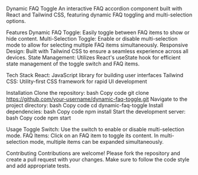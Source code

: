 Dynamic FAQ Toggle
    An interactive FAQ accordion component built with React and Tailwind CSS, featuring dynamic FAQ toggling and multi-selection options.

Features
    Dynamic FAQ Toggle: Easily toggle between FAQ items to show or hide content.
    Multi-Selection Toggle: Enable or disable multi-selection mode to allow for selecting multiple FAQ items simultaneously.
    Responsive Design: Built with Tailwind CSS to ensure a seamless experience across all devices.
    State Management: Utilizes React's useState hook for efficient state management of the toggle switch and FAQ items.
    
Tech Stack
    React: JavaScript library for building user interfaces
    Tailwind CSS: Utility-first CSS framework for rapid UI development
    
Installation
  Clone the repository:
                        bash
                        Copy code
                        git clone https://github.com/your-username/dynamic-faq-toggle.git
  Navigate to the project directory:
                        bash
                        Copy code
                        cd dynamic-faq-toggle
  Install dependencies:
                        bash
                        Copy code
                        npm install
  Start the development server:
                        bash
                        Copy code
                        npm start

  Usage
    Toggle Switch: Use the switch to enable or disable multi-selection mode.
    FAQ Items: Click on an FAQ item to toggle its content. In multi-selection mode, multiple items can be expanded simultaneously.

  Contributing
    Contributions are welcome! Please fork the repository and create a pull request with your changes. Make sure to follow the code style and add appropriate tests.
